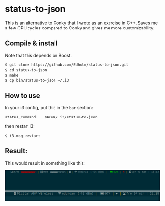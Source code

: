 status-to-json
==========
This is an alternative to Conky that I wrote as an exercise in C++. Saves me a few CPU cycles compared to Conky and gives me more customizability.

## Compile & install
Note that this depends on Boost.

``` bash
$ git clone https://github.com/Edholm/status-to-json.git
$ cd status-to-json
$ make
$ cp bin/status-to-json ~/.i3
```

## How to use
In your i3 config, put this in the `bar` section:

```
status_command    $HOME/.i3/status-to-json
```

then restart i3: 
```bash
$ i3-msg restart
```

## Result:
This would result in something like this:

![Result](screenshots/bar.png "Result")  
![Result2](screenshots/bar2.png "Result2")  
